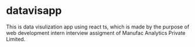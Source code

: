 # datavisapp
This is data visulization app using react ts, which is made by the purpose of web development intern interview assigment of Manufac Analytics  Private Limited.
